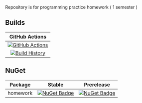 Repository is for programming practice homework ( 1 semester )



## Builds


GitHub Actions |
:---: |
[![GitHub Actions](https://github.com/alexander-kurdakov/homework/workflows/Build%20master/badge.svg)](https://github.com/alexander-kurdakov/homework/actions?query=branch%3Amaster) |
[![Build History](https://buildstats.info/github/chart/alexander-kurdakov/homework)](https://github.com/alexander-kurdakov/homework/actions?query=branch%3Amaster) |

## NuGet

Package | Stable | Prerelease
--- | --- | ---
homework | [![NuGet Badge](https://buildstats.info/nuget/homework)](https://www.nuget.org/packages/homework/) | [![NuGet Badge](https://buildstats.info/nuget/homework?includePreReleases=true)](https://www.nuget.org/packages/homework/)



